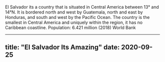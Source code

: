 El Salvador its a country that is situated in Central America between 13° and 14°N. It is bordered north and west by Guatemala, north and east by Honduras, and south and west by the Pacific Ocean. The country is the smallest in Central America and uniquely within the region, it has no Caribbean coastline.
Population: 6.421 million (2018) World Bank

---
title: "El Salvador Its Amazing"
date: 2020-09-25
---
